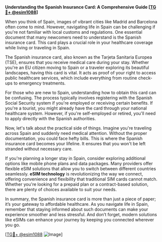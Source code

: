 **Understanding the Spanish Insurance Card: A Comprehensive Guide [[TG💪+ @esim1088](https://t.me/s/esim1088)]**

When you think of Spain, images of vibrant cities like Madrid and Barcelona often come to mind. However, navigating life in Spain can be challenging if you're not familiar with local customs and regulations. One essential document that many newcomers need to understand is the Spanish insurance card. This card plays a crucial role in your healthcare coverage while living or traveling in Spain.

The Spanish insurance card, also known as the Tarjeta Sanitaria Europea (TSE), ensures that you receive medical care during your stay. Whether you're an EU citizen moving to Spain or a traveler exploring its beautiful landscapes, having this card is vital. It acts as proof of your right to access public healthcare services, which include everything from routine check-ups to emergency treatments.

For those who are new to Spain, understanding how to obtain this card can be confusing. The process typically involves registering with the Spanish Social Security system if you're employed or receiving certain benefits. If you're a tourist, you might already have the card through your national healthcare system. However, if you're self-employed or retired, you'll need to apply directly with the Spanish authorities.

Now, let's talk about the practical side of things. Imagine you're traveling across Spain and suddenly need medical attention. Without the proper documentation, you could face hefty bills. This is where the Spanish insurance card becomes your lifeline. It ensures that you won't be left stranded without necessary care.

If you're planning a longer stay in Spain, consider exploring additional options like mobile phone plans and data packages. Many providers offer flexible eSIM solutions that allow you to switch between different countries seamlessly. **eSIM technology** is revolutionizing the way we connect, offering convenience and flexibility that traditional SIM cards cannot match. Whether you're looking for a prepaid plan or a contract-based solution, there are plenty of choices available to suit your needs.

In summary, the Spanish insurance card is more than just a piece of paper; it’s your gateway to affordable healthcare. As you navigate life in Spain, remember that staying informed about such documents can make your experience smoother and less stressful. And don’t forget, modern solutions like eSIMs can enhance your journey by keeping you connected wherever you go.

[[TG💪+ @esim1088](https://t.me/s/esim1088) ![Image](https://i.postimg.cc/Y0z9fWf4/image.png)]